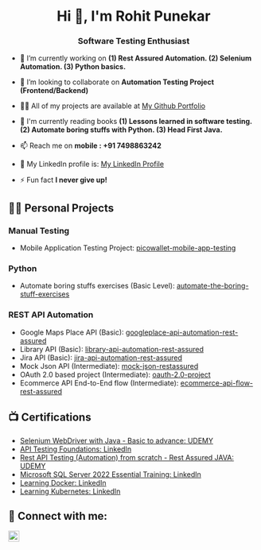 
<h1 align="center">Hi 👋, I'm Rohit Punekar</h1>
<h3 align="center">Software Testing Enthusiast</h3>

<p align="left">  </p>

- 🔭 I’m currently working on **(1) Rest Assured Automation. (2) Selenium Automation. (3) Python basics.**

- 👯 I’m looking to collaborate on **Automation Testing Project (Frontend/Backend)**

- 👨‍💻 All of my projects are available at [My Github Portfolio](https://github.com/rohitpunekar242?tab=repositories)

- 💬 I'm currently reading books **(1) Lessons learned in software testing. (2) Automate boring stuffs with Python. (3) Head First Java.**

- 📫 Reach me on **mobile : +91 7498863242**

- 📄 My LinkedIn profile is: [My LinkedIn Profile](http://linkedin.com/in/rohitp242)

- ⚡ Fun fact **I never give up!**

<p align="left">

<h2>👨‍💻 Personal Projects </h2>

   <h3> Manual Testing </h3>
   
  - Mobile Application Testing Project: [picowallet-mobile-app-testing](https://github.com/rohitpunekar242/Pico-Wallet)

  <h3> Python </h3>
  
  - Automate boring stuffs exercises (Basic Level): [automate-the-boring-stuff-exercises](https://github.com/rohitpunekar242/automate-the-boring-stuff-exercises)

  <h3> REST API Automation </h3>
  
  - Google Maps Place API (Basic): [googleplace-api-automation-rest-assured](https://github.com/rohitpunekar242/googleplace-api-automation-rest-assured)
  - Library API (Basic): [library-api-automation-rest-assured](https://github.com/rohitpunekar242/library-api-automation-rest-assured)
  - Jira API (Basic): [jira-api-automation-rest-assured](https://github.com/rohitpunekar242/jira-api-automation-rest-assured)
  - Mock Json API (Intermediate): [mock-json-restassured](https://github.com/rohitpunekar242/mock-json-restassured)
  - OAuth 2.0 based project (Intermediate): [oauth-2.0-project](https://github.com/rohitpunekar242/oauth-2.0-project/tree/master)
  - Ecommerce API End-to-End flow (Intermediate): [ecommerce-api-flow-rest-assured](https://github.com/rohitpunekar242/ecommerce-api-flow-rest-assured)

<h2>📺 Certifications </h2>

- [Selenium WebDriver with Java - Basic to advance: UDEMY](https://www.udemy.com/certificate/UC-28745a6f-cab6-489d-8484-ef76f2112631/)
- [API Testing Foundations: LinkedIn](https://www.linkedin.com/learning/certificates/8d6d49074aa6cc9ad8759d57dbd17f0fc04d50dee2e8eaa7fa822c1b55481dba?trk=share_certificate&lipi=urn%3Ali%3Apage%3Ad_flagship3_profile_view_base_certifications_details%3BR3wHwEVJSgWqG%2Fv6UT0aZQ%3D%3D)
- [Rest API Testing (Automation) from scratch - Rest Assured JAVA: UDEMY](https://www.udemy.com/certificate/UC-fb4f9f5e-8ec0-4b17-8acd-e4ac89cdfed2/)
- [Microsoft SQL Server 2022 Essential Training: LinkedIn](https://www.linkedin.com/learning/certificates/08ba1770566f8d6f1dd9e2ce364ac7f1953fe06cb300904af87e21419c739b99?lipi=urn%3Ali%3Apage%3Ad_flagship3_profile_view_base_certifications_details%3BR3wHwEVJSgWqG%2Fv6UT0aZQ%3D%3D)
- [Learning Docker: LinkedIn](https://www.linkedin.com/learning/certificates/cea43a602b05d28f29992ce73a42832b4c0967bef7a57c72429d26a205f7ee7b?lipi=urn%3Ali%3Apage%3Ad_flagship3_profile_view_base_certifications_details%3BR3wHwEVJSgWqG%2Fv6UT0aZQ%3D%3D)
- [Learning Kubernetes: LinkedIn](https://www.linkedin.com/learning/certificates/4d25b7b788b697cd48ae91d04516d29cdf381c9a9cf8dd3fa57fb3ad3cc6c047?lipi=urn%3Ali%3Apage%3Ad_flagship3_profile_view_base_certifications_details%3BR3wHwEVJSgWqG%2Fv6UT0aZQ%3D%3D)

<h2> 🤳 Connect with me:</h2>

[<img align="left" alt="JoshMadakor | LinkedIn" width="22px" src="https://cdn.jsdelivr.net/npm/simple-icons@v3/icons/linkedin.svg" />][linkedin]

[linkedin]: http://linkedin.com/in/rohitp242


